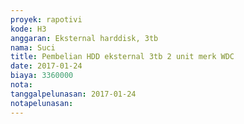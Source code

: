 ```yaml
---
proyek: rapotivi
kode: H3
anggaran: Eksternal harddisk, 3tb
nama: Suci
title: Pembelian HDD eksternal 3tb 2 unit merk WDC
date: 2017-01-24
biaya: 3360000
nota:
tanggalpelunasan: 2017-01-24
notapelunasan:
---
```

